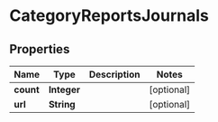 

# CategoryReportsJournals


## Properties

Name | Type | Description | Notes
------------ | ------------- | ------------- | -------------
**count** | **Integer** |  |  [optional]
**url** | **String** |  |  [optional]



